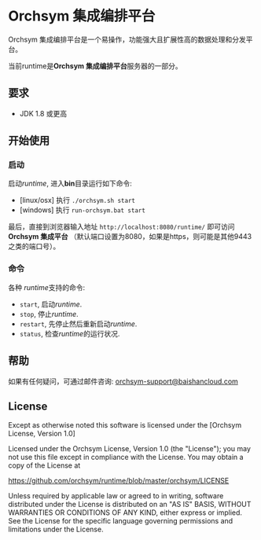 # Orchsym 集成编排平台

Orchsym 集成编排平台是一个易操作，功能强大且扩展性高的数据处理和分发平台。

当前runtime是**Orchsym 集成编排平台**服务器的一部分。


## 要求
* JDK 1.8 或更高

## 开始使用

### 启动

启动*runtime*, 进入**bin**目录运行如下命令:
- [linux/osx] 执行 `./orchsym.sh start`
- [windows] 执行 `run-orchsym.bat start`

最后，直接到浏览器输入地址 `http://localhost:8080/runtime/` 即可访问**Orchsym 集成平台** （默认端口设置为8080，如果是https，则可能是其他9443之类的端口号）。


### 命令
各种 *runtime*支持的命令:
- `start`, 启动*runtime*.
- `stop`, 停止*runtime*.
- `restart`, 先停止然后重新启动*runtime*.
- `status`, 检查*runtime*的运行状况.

## 帮助
如果有任何疑问，可通过邮件咨询: orchsym-support@baishancloud.com



## License

Except as otherwise noted this software is licensed under the
[Orchsym License, Version 1.0]

Licensed under the Orchsym License, Version 1.0 (the "License");
you may not use this file except in compliance with the License.
You may obtain a copy of the License at
    
https://github.com/orchsym/runtime/blob/master/orchsym/LICENSE
    
Unless required by applicable law or agreed to in writing, software
distributed under the License is distributed on an "AS IS" BASIS,
WITHOUT WARRANTIES OR CONDITIONS OF ANY KIND, either express or implied.
See the License for the specific language governing permissions and
limitations under the License.
